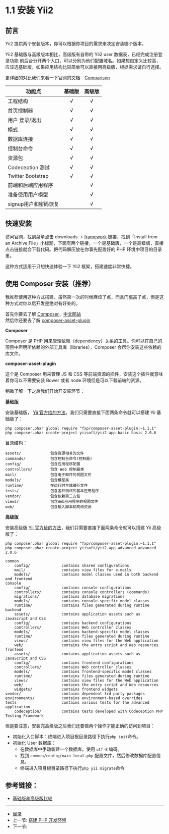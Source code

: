 # 1.1 安装 Yii2

## 前言

Yii2 提供两个安装版本，你可以根据你项目的需求来决定安装哪个版本。

Yii2 基础版与高级版本相比，高级版有自带的 Yii2 user 数据表，已经完成注册登录功能
前后台分开两个入口，可以分别为他们配置域名。如果想自定义比较高，应该选基础版，如果应用结构比较简单可以直接用高级版，根据需求请自行选择。

更详细的对比我们来看一下官网的文档 - [Comparison](https://github.com/yiisoft/yii2-app-advanced/blob/master/docs/guide/start-comparison.md)

| 功能点  |  基础版  |  高级版 |
|---|:---:|:---:|
| 工程结构 | √ | √ |
| 首页控制器 | √ | √ |
| 用户 登录/退出 | √ | √ |
| 模式  | √ | √ |
| 数据库连接  | √ | √ |
| 控制台命令  | √ | √ |
| 资源包  | √ | √ |
| Codeception 测试  | √ | √ |
| Twitter Bootstrap  | √ | √ |
| 前端和后端应用程序  |    | √ |
| 准备使用用户模型 |    | √ |
| signup用户和密码恢复  |     | √ |

## 快速安装


访问官网，找到菜单点击 downloads -> [framework](http://www.yiiframework.com/download/) 链接，找到「Install from an Archive File」小标题，下面有两个链接，一个是基础版，一个是高级版，直接点击链接就会下载代码。把代码解压放在你事先配置好的 PHP 环境中项目的目录里。

这种方式适用于只想快速体验一下 Yii2 框架，搭建速度非常快捷。

## 使用 Composer 安装（推荐）

我推荐使用这种方式搭建，虽然第一次的时候麻烦了点，而且门槛高了点，但是这种方式对你以后开发是绝对有好处的。

首先你要去了解 [Composer](https://getcomposer.org/)，[中文网站](http://www.phpcomposer.com/)  
然后你还要去了解 [composer-asset-plugin](https://github.com/francoispluchino/composer-asset-plugin)  

**Composer**

Composer 是 PHP 用来管理依赖（dependency）关系的工具。你可以在自己的项目中声明所依赖的外部工具库（libraries），Composer 会帮你安装这些依赖的库文件。

**composer-asset-plugin**

这个是 Composer 用来管理 JS 和 CSS 等前端资源的插件，安装这个插件就意味着你可以不需要安装 Bower 或者 node 环境但是可以下载前端的资源。

稍微了解一下之后我们开始开安装环节：

**基础版**

安装基础版， [Yii 官方给的方法](http://www.yiiframework.com/download/)，我们只需要直接下面两条命令就可以搭建 Yii 基础版了：

```shell
php composer.phar global require "fxp/composer-asset-plugin:~1.1.1"
php composer.phar create-project yiisoft/yii2-app-basic basic 2.0.6
```

目录结构：

```
assets/             包含资源相关的文件
commands/           包含控制台命令(控制器)
config/             包含应用程序配置
controllers/        包含 Web 控制器类
mail/               包含电子邮件的视图文件
models/             包含模型类
runtime/            在运行时生成缓存文件
tests/              包含各种测试的基本应用程序
vendor/             包含依赖第三方包
views/              包含Web应用程序的视图文件
web/                包含输入脚本和网络资源
```


**高级版**

安装高级版 [Yii 官方给的方法](http://www.yiiframework.com/download/)，我们只需要直接下面两条命令就可以搭建 Yii 高级版了：

```shell
php composer.phar global require "fxp/composer-asset-plugin:~1.1.1"
php composer.phar create-project yiisoft/yii2-app-advanced advanced 2.0.6
```

```
common
    config/              contains shared configurations
    mail/                contains view files for e-mails
    models/              contains model classes used in both backend and frontend
console
    config/              contains console configurations
    controllers/         contains console controllers (commands)
    migrations/          contains database migrations
    models/              contains console-specific model classes
    runtime/             contains files generated during runtime
backend
    assets/              contains application assets such as JavaScript and CSS
    config/              contains backend configurations
    controllers/         contains Web controller classes
    models/              contains backend-specific model classes
    runtime/             contains files generated during runtime
    views/               contains view files for the Web application
    web/                 contains the entry script and Web resources
frontend
    assets/              contains application assets such as JavaScript and CSS
    config/              contains frontend configurations
    controllers/         contains Web controller classes
    models/              contains frontend-specific model classes
    runtime/             contains files generated during runtime
    views/               contains view files for the Web application
    web/                 contains the entry script and Web resources
    widgets/             contains frontend widgets
vendor/                  contains dependent 3rd-party packages
environments/            contains environment-based overrides
tests                    contains various tests for the advanced application
    codeception/         contains tests developed with Codeception PHP Testing Framework

```

但是要注意，安装完高级版之后我们还要做两个操作才能正确的访问到项目：

- 初始化入口脚本：终端进入项目根目录路径下执行`php init`命令。
- 初始化 User 数据库：
    - 在数据库中手动新建一个数据库，使用 `utf-8` 编码。
    - 找到 `common/config/main-local.php` 配置文件，然后修改数据库配置信息。
    - 终端进入项目根目录路径下执行`php yii migrate`命令


## 参考链接：

- [基础版和高级版比较](https://github.com/yiisoft/yii2-app-advanced/blob/master/docs/guide/start-comparison.md)

-----------------

- [目录](/SUMMARY.md)
- 上一节: [搭建 PHP 开发环境](1.0.md)
- 下一节: []()